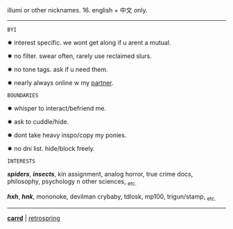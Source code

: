 illumi or other nicknames. 16. english + 中文 only.

***
```
BYI
```
✸ interest specific. we wont get along if u arent a mutual.

✸ no filter. swear often, rarely use reclaimed slurs.

✸ no tone tags. ask if u need them. 

✸ nearly always online w my [partner](https://hysk0a.carrd.co).

```
BOUNDARIES
```

✸ whisper to interact/befriend me.

✸ ask to cuddle/hide.

✸ dont take heavy inspo/copy my ponies.

✸ no dni list. hide/block freely.

```
INTERESTS
```
***spiders***, ***insects***, kin assignment, analog horror, true crime docs, philosophy, psychology n other sciences, <sub> etc. </sub>

***hxh***, ***hnk***, mononoke, devilman crybaby, tdlosk, mp100, trigun/stamp, <sub> etc. </sub>
***
[**carrd**](https://irvmi.carrd.co) | [retrospring](https://retrospring.net/@illvmi)
